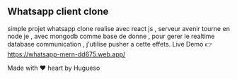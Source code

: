 
## Whatsapp client clone

simple projet whatsapp clone realise avec react js , serveur avenir tourne en node je , avec mongodb comme base de donne , pour gerer le realtime database communication , j'utilise pusher a cette effets.
Live Demo 👉 https://whatsapp-mern-dd675.web.app/  

Made with ❤️ heart by Hugueso 

